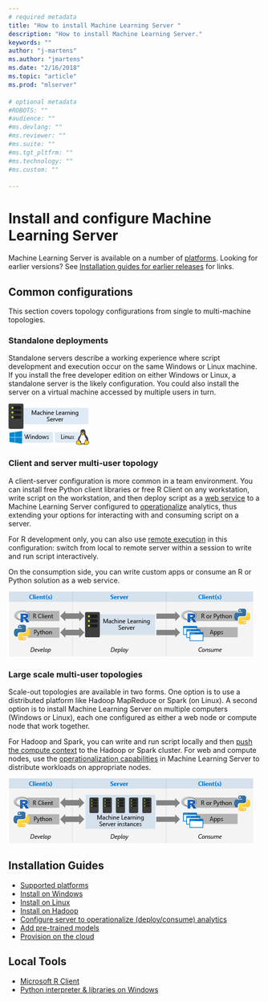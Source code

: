 ```yaml
---
# required metadata
title: "How to install Machine Learning Server "
description: "How to install Machine Learning Server."
keywords: ""
author: "j-martens"
ms.author: "jmartens"
ms.date: "2/16/2018"
ms.topic: "article"
ms.prod: "mlserver"

# optional metadata
#ROBOTS: ""
#audience: ""
#ms.devlang: ""
#ms.reviewer: ""
#ms.suite: ""
#ms.tgt_pltfrm: ""
#ms.technology: ""
#ms.custom: ""

---
```


# Install and configure Machine Learning Server

Machine Learning Server is available on a number of [platforms](r-server-install-supported-platforms.md). Looking for earlier versions? See [Installation guides for earlier releases](r-server-install.md) for links.

## Common configurations

This section covers topology configurations from single to multi-machine topologies.

### Standalone deployments

Standalone servers describe a working experience where script development and execution occur on the same Windows or Linux machine. If you install the free developer edition on either Windows or Linux, a standalone server is the likely configuration. You could also install the server on a virtual machine accessed by multiple users in turn. 

   ![standalone server on Windows or Linux](./media/machine-learning-server-install/install-topology-standalone.png)

### Client and server multi-user topology

A client-server configuration is more common in a team environment. You can install free Python client libraries or free R Client on any workstation, write script on the workstation, and then deploy script as a [web service](~/operationalize/concept-what-are-web-services.md) to a Machine Learning Server configured to [operationalize](~/what-is-operationalization.md) analytics, thus extending your options for interacting with and consuming script on a server. 

For R development only, you can also use [remote execution](~/r/how-to-execute-code-remotely.md) in this configuration: switch from local to remote server within a session to write and run script interactively. 

On the consumption side, you can write custom apps or consume an R or Python solution as a web service.

   ![client server topology](./media/machine-learning-server-install/install-topology-client-server.png)

### Large scale multi-user topologies

Scale-out topologies are available in two forms. One option is to use a distributed platform like Hadoop MapReduce or Spark (on Linux). A second option is to install Machine Learning Server on multiple computers (Windows or Linux), each one configured as either a web node or compute node that work together.

For Hadoop and Spark, you can write and run script locally and then [push the compute context](~/r/concept-what-is-compute-context.md) to the Hadoop or Spark cluster. For web and compute nodes, use the [operationalization capabilities](~/what-is-operationalization.md) in Machine Learning Server to distribute workloads on appropriate nodes.

   ![scaleout topology on clustered computers](./media/machine-learning-server-install/install-topology-scaleout.png)


## Installation Guides 

+ [Supported platforms](r-server-install-supported-platforms.md)    
+ [Install on Windows](machine-learning-server-windows-install.md)    
+ [Install on Linux](machine-learning-server-linux-install.md)    
+ [Install on Hadoop](machine-learning-server-hadoop-install.md)    
+ [Configure server to operationalize (deploy/consume) analytics](../operationalize/configure-start-for-administrators.md)    
+ [Add pre-trained models](microsoftml-install-pretrained-models.md)    
+ [Provision on the cloud](machine-learning-server-in-the-cloud.md)    

## Local Tools

+ [Microsoft R Client](../r-client/what-is-microsoft-r-client.md)    
+ [Python interpreter & libraries on Windows](python-libraries-interpreter.md)    